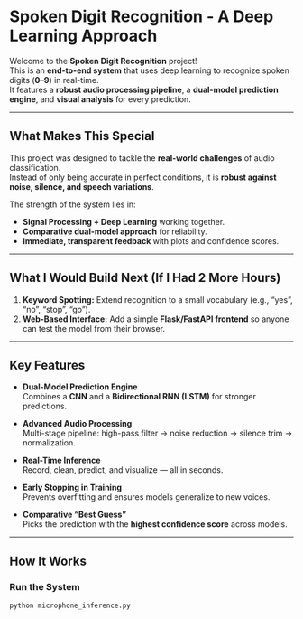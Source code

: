 # Spoken Digit Recognition - A Deep Learning Approach

Welcome to the **Spoken Digit Recognition** project!  
This is an **end-to-end system** that uses deep learning to recognize spoken digits (**0–9**) in real-time.  
It features a **robust audio processing pipeline**, a **dual-model prediction engine**, and **visual analysis** for every prediction.

---

## What Makes This Special
This project was designed to tackle the **real-world challenges** of audio classification.  
Instead of only being accurate in perfect conditions, it is **robust against noise, silence, and speech variations**.  

The strength of the system lies in:  
- **Signal Processing + Deep Learning** working together.  
- **Comparative dual-model approach** for reliability.  
- **Immediate, transparent feedback** with plots and confidence scores.  

---

## What I Would Build Next (If I Had 2 More Hours)
1. **Keyword Spotting:** Extend recognition to a small vocabulary (e.g., “yes”, “no”, “stop”, “go”).  
2. **Web-Based Interface:** Add a simple **Flask/FastAPI frontend** so anyone can test the model from their browser.  

---

## Key Features
- **Dual-Model Prediction Engine**  
  Combines a **CNN** and a **Bidirectional RNN (LSTM)** for stronger predictions.  

- **Advanced Audio Processing**  
  Multi-stage pipeline: high-pass filter → noise reduction → silence trim → normalization.  

- **Real-Time Inference**  
  Record, clean, predict, and visualize — all in seconds.  

- **Early Stopping in Training**  
  Prevents overfitting and ensures models generalize to new voices.  

- **Comparative “Best Guess”**  
  Picks the prediction with the **highest confidence score** across models.  

---

## How It Works

### Run the System
```bash
python microphone_inference.py
